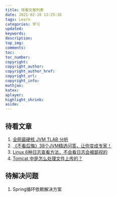 ```yaml
---
title: 待看文章列表
date: 2021-02-10 13:25:16
tags: Learn
categories: 学习
updated:
keywords:
description:
top_img:
comments:
toc:
toc_number:
copyright:
copyright_author:
copyright_author_href:
copyright_url:
copyright_info:
mathjax:
katex:
aplayer:
highlight_shrink:
aside:
---
```


## 待看文章

1. [全网最硬核 JVM TLAB 分析](https://juejin.cn/post/6925217498723778568)
2. [《不看后悔》38个JVM精选问答，让你变成专家！](https://juejin.cn/post/6936390496122044423)
4. [Linux 6种日志查看方法，不会看日志会被鄙视的](https://cloud.tencent.com/developer/article/1579977)
5. [Tomcat 中是怎么处理文件上传的？](https://juejin.cn/post/6955841741349978143)
## 待解决问题
1. Spring循环依赖解决方案